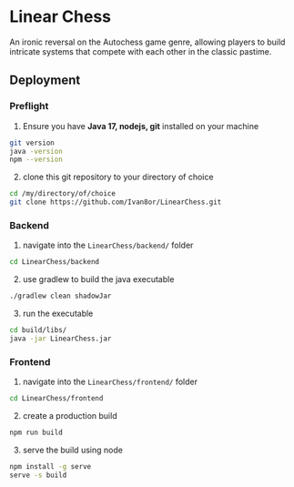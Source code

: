 # Linear Chess

An ironic reversal on the Autochess game genre, allowing players to build intricate systems that compete with each other in the classic pastime.

## Deployment
### Preflight
1. Ensure you have **Java 17, nodejs, git** installed on your machine
```bash
git version
java -version
npm --version
```

2. clone this git repository to your directory of choice
```bash
cd /my/directory/of/choice
git clone https://github.com/Ivan8or/LinearChess.git
```

### Backend
1. navigate into the `LinearChess/backend/` folder
```bash
cd LinearChess/backend
```

2. use gradlew to build the java executable
```bash
./gradlew clean shadowJar
```

3. run the executable
```bash
cd build/libs/
java -jar LinearChess.jar
```

### Frontend
1. navigate into the `LinearChess/frontend/` folder
```bash
cd LinearChess/frontend
```

2. create a production build
```bash
npm run build
```

3. serve the build using node
```bash
npm install -g serve
serve -s build
```




